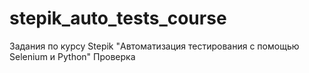 ﻿# stepik_auto_tests_course
Задания по курсу Stepik "Автоматизация тестирования с помощью Selenium и Python"
Проверка
